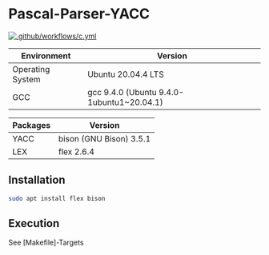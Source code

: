 # Pascal-Parser-YACC

[![.github/workflows/c.yml](https://github.com/fischly/Pascal-Parser-YACC/actions/workflows/c.yml/badge.svg?branch=native_c)](https://github.com/fischly/Pascal-Parser-YACC/actions/workflows/c.yml)

| Environment| Version|
|-|-|
Operating System    | Ubuntu 20.04.4 LTS
GCC                 | gcc 9.4.0 (Ubuntu 9.4.0-1ubuntu1~20.04.1)

| Packages | Version |
|-|-|
YACC                | bison (GNU Bison) 3.5.1
LEX                 | flex 2.6.4

## Installation
```sh
sudo apt install flex bison
```

## Execution
See [Makefile]-Targets